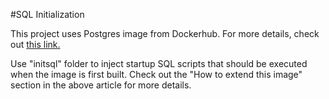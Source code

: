 #SQL Initialization

This project uses Postgres image from Dockerhub. For more details, check out 
[this link.]((https://hub.docker.com/_/postgres/))


Use "initsql" folder to inject startup SQL scripts that should be executed when the image is first built. Check out 
the "How to extend this image" section in the above article for more details. 